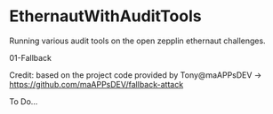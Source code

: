 # EthernautWithAuditTools
Running various audit tools on the open zepplin ethernaut challenges.

01-Fallback

Credit: based on the project code provided by Tony@maAPPsDEV -> https://github.com/maAPPsDEV/fallback-attack

To Do...

